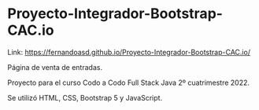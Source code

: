 # Proyecto-Integrador-Bootstrap-CAC.io

Link: https://fernandoasd.github.io/Proyecto-Integrador-Bootstrap-CAC.io/

Página de venta de entradas.

Proyecto para el curso Codo a Codo Full Stack Java 2º cuatrimestre 2022.

Se utilizó HTML, CSS, Bootstrap 5 y JavaScript.
